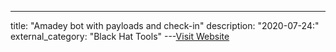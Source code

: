 ---
title: "Amadey bot with payloads and check-in"
description: "2020-07-24:"
external_category: "Black Hat Tools"
---[Visit Website](https://github.com/jstrosch/malware-samples/tree/master/binaries/amadey/2020/July)

